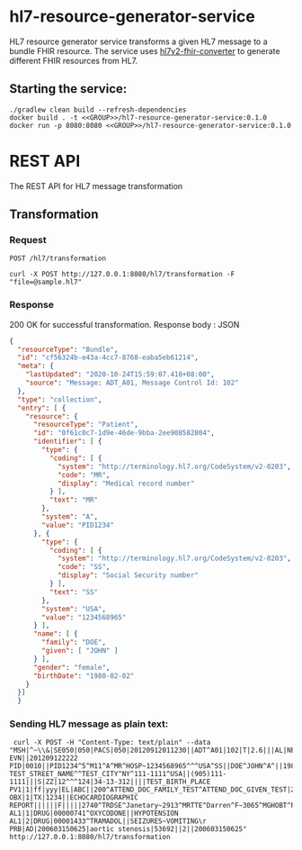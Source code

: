 # hl7-resource-generator-service
HL7 resource generator service transforms a given HL7 message to a bundle FHIR resource. The service uses [hl7v2-fhir-converter]( https://github.com/LinuxForHealth/hl7v2-fhir-converter) to generate different FHIR resources from HL7.

## Starting the service:
```
./gradlew clean build --refresh-dependencies
docker build . -t <<GROUP>>/hl7-resource-generator-service:0.1.0
docker run -p 8080:8080 <<GROUP>>/hl7-resource-generator-service:0.1.0
```

# REST API

The REST API for HL7 message transformation

## Transformation

### Request

`POST /hl7/transformation`

    curl -X POST http://127.0.0.1:8080/hl7/transformation -F "file=@sample.hl7"

### Response
200 OK for successful transformation.
Response body : JSON
``` json
{
  "resourceType": "Bundle",
  "id": "cf56324b-e43a-4cc7-8768-eaba5eb61214",
  "meta": {
    "lastUpdated": "2020-10-24T15:59:07.418+08:00",
    "source": "Message: ADT_A01, Message Control Id: 102"
  },
  "type": "collection",
  "entry": [ {
    "resource": {
      "resourceType": "Patient",
      "id": "0f61c0c7-1d9e-46de-9bba-2ee908582804",
      "identifier": [ {
        "type": {
          "coding": [ {
            "system": "http://terminology.hl7.org/CodeSystem/v2-0203",
            "code": "MR",
            "display": "Medical record number"
          } ],
          "text": "MR"
        },
        "system": "A",
        "value": "PID1234"
      }, {
        "type": {
          "coding": [ {
            "system": "http://terminology.hl7.org/CodeSystem/v2-0203",
            "code": "SS",
            "display": "Social Security number"
          } ],
          "text": "SS"
        },
        "system": "USA",
        "value": "1234568965"
      } ],
      "name": [ {
        "family": "DOE",
        "given": [ "JOHN" ]
      } ],
      "gender": "female",
      "birthDate": "1980-02-02"
    }
  }]
  }
```
### Sending HL7 message as plain text:
```
 curl -X POST -H "Content-Type: text/plain" --data "MSH|^~\\&|SE050|050|PACS|050|20120912011230||ADT^A01|102|T|2.6|||AL|NE
EVN||201209122222
PID|0010||PID1234^5^M11^A^MR^HOSP~1234568965^^^USA^SS||DOE^JOHN^A^||19800202|F||W|111 TEST_STREET_NAME^^TEST_CITY^NY^111-1111^USA||(905)111-1111|||S|ZZ|12^^^124|34-13-312||||TEST_BIRTH_PLACE
PV1|1|ff|yyy|EL|ABC||200^ATTEND_DOC_FAMILY_TEST^ATTEND_DOC_GIVEN_TEST|201^REFER_DOC_FAMILY_TEST^REFER_DOC_GIVEN_TEST|202^CONSULTING_DOC_FAMILY_TEST^CONSULTING_DOC_GIVEN_TEST|MED|||||B6|E|272^ADMITTING_DOC_FAMILY_TEST^ADMITTING_DOC_GIVEN_TEST||48390|||||||||||||||||||||||||201409122200|
OBX|1|TX|1234||ECHOCARDIOGRAPHIC REPORT||||||F|||||2740^TRDSE^Janetary~2913^MRTTE^Darren^F~3065^MGHOBT^Paul^J~4723^LOTHDEW^Robert^L|\r
AL1|1|DRUG|00000741^OXYCODONE||HYPOTENSION
AL1|2|DRUG|00001433^TRAMADOL||SEIZURES~VOMITING\r
PRB|AD|200603150625|aortic stenosis|53692||2||200603150625"  http://127.0.0.1:8080/hl7/transformation

```
